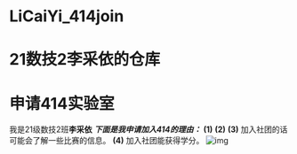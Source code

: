 # LiCaiYi_414join
21数技2李采依的仓库
=========
申请414实验室
====
我是21级数技2班**李采依**
***下面是我申请加入414的理由：***
**(1)** 
**(2)** 
**(3)** 加入社团的话可能会了解一些比赛的信息。
**(4)** 加入社团能获得学分。
![img](https://gimg2.baidu.com/image_search/src=http%3A%2F%2Fc-ssl.duitang.com%2Fuploads%2Fitem%2F201911%2F04%2F20191104182430_tnfet.thumb.400_0.png&refer=http%3A%2F%2Fc-ssl.duitang.com&app=2002&size=f9999,10000&q=a80&n=0&g=0n&fmt=auto?sec=1666535393&t=436731987a290d16dfcd67b88c3d2437)
